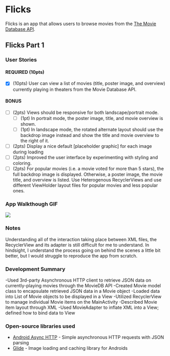 # Flicks
Flicks is an app that allows users to browse movies from the [The Movie Database API](http://docs.themoviedb.apiary.io/#).

## Flicks Part 1

### User Stories

#### REQUIRED (10pts)
- [x] (10pts) User can view a list of movies (title, poster image, and overview) currently playing in theaters from the Movie Database API.

#### BONUS
- [ ] (2pts) Views should be responsive for both landscape/portrait mode.
   - [ ] (1pt) In portrait mode, the poster image, title, and movie overview is shown.
   - [ ] (1pt) In landscape mode, the rotated alternate layout should use the backdrop image instead and show the title and movie overview to the right of it.

- [ ] (2pts) Display a nice default [placeholder graphic] for each image during loading
- [ ] (2pts) Improved the user interface by experimenting with styling and coloring.
- [ ] (2pts) For popular movies (i.e. a movie voted for more than 5 stars), the full backdrop image is displayed. Otherwise, a poster image, the movie title, and overview is listed. Use Heterogenous RecyclerViews and use different ViewHolder layout files for popular movies and less popular ones.

### App Walkthough GIF

<img src="/walkthroughFlicks.gif"><br>

### Notes
Understanding all of the interaction taking place between XML files, the RecyclerView and its adapter is still difficult for me to understand. In hindsight, I understand the process going on behind the scenes a little bit better, but I would struggle to reproduce the app from scratch.

### Development Summary
-Used 3rd-party Asynchronous HTTP client to retrieve JSON data on currently-playing movies through the MovieDB API
-Created Movie model class to encapsulate retrieved JSON data in a Movie object
-Loaded data into List of Movie objects to be displayed in a View
-Utilized RecyclerView to manage individual Movie items on the MainActivity
-Described Movie item layout through XML
-Used MovieAdapter to inflate XML into a View; defined how to bind data to View


### Open-source libraries used

- [Android Async HTTP](https://github.com/codepath/CPAsyncHttpClient) - Simple asynchronous HTTP requests with JSON parsing
- [Glide](https://github.com/bumptech/glide) - Image loading and caching library for Androids
